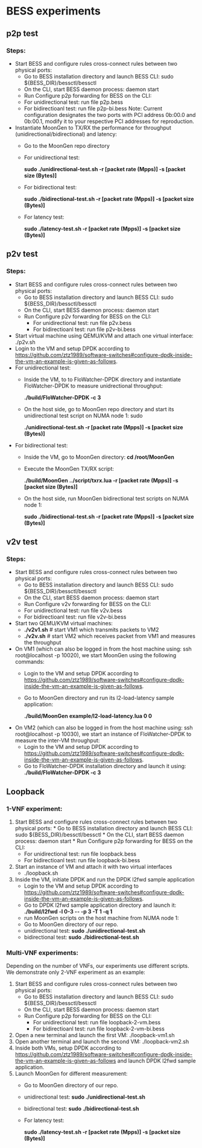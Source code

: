 # BESS experiments

## p2p test
### Steps:
* Start BESS and configure rules cross-connect rules between two physical ports:
    * Go to BESS installation directory and launch BESS CLI: sudo ${BESS_DIR}/bessctl/bessctl
    * On the CLI, start BESS daemon process: daemon start
    * Run Configure p2p forwarding for BESS on the CLI:
     * For unidirectional test: run file p2p.bess
     * For bidirectioanl test: run file p2p-bi.bess
     Note: Current configuration designates the two ports with PCI address 0b:00.0 and 0b:00.1, modify it to your respective PCI addresses for reproduction.
* Instantiate MoonGen to TX/RX the performance for throughput (unidirectional/bidirectional) and latency:
    * Go to the MoonGen repo directory
    * For unidirectional test: 
    
      **sudo ./unidirectional-test.sh  -r [packet rate (Mpps)] -s [packet size (Bytes)]**
    * For bidirectional test: 
    
      **sudo ./bidirectional-test.sh  -r [packet rate (Mpps)] -s [packet size (Bytes)]**
    * For latency test: 
    
      **sudo ./latency-test.sh -r [packet rate (Mpps)] -s [packet size (Bytes)]**
    
## p2v test
### Steps:
* Start BESS and configure rules cross-connect rules between two physical ports:
    * Go to BESS installation directory and launch BESS CLI: sudo ${BESS_DIR}/bessctl/bessctl
    * On the CLI, start BESS daemon process: daemon start
    * Run Configure p2v forwarding for BESS on the CLI:
      * For unidirectional test: run file p2v.bess
      * For bidirectioanl test: run file p2v-bi.bess
* Start virtual machine using QEMU/KVM and attach one virtual interface: ./p2v.sh
* Login to the VM and setup DPDK according to https://github.com/ztz1989/software-switches#configure-dpdk-inside-the-vm-an-example-is-given-as-follows.
* For unidirectional test:
    * Inside the VM, to to FloWatcher-DPDK directory and instantiate FloWatcher-DPDK to measure unidrectional throughput:  
    
      **./build/FloWatcher-DPDK -c 3**
    * On the host side, go to MoonGen repo directory and start its unidirectional test script on NUMA node 1: sudo 
    
      **./unidirectional-test.sh  -r [packet rate (Mpps)] -s [packet size (Bytes)]**
* For bidirectional test:
    * Inside the VM, go to MoonGen directory: **cd /root/MoonGen**
    * Execute the MoonGen TX/RX script: 
    
      **./build/MoonGen ../script/txrx.lua -r [packet rate (Mpps)] -s [packet size (Bytes)]**
    * On the host side, run MoonGen bidirectional test scripts on NUMA node 1: 
    
      **sudo ./bidirectional-test.sh  -r [packet rate (Mpps)] -s [packet size (Bytes)]**

## v2v test
### Steps:
* Start BESS and configure rules cross-connect rules between two physical ports:
    * Go to BESS installation directory and launch BESS CLI: sudo ${BESS_DIR}/bessctl/bessctl
    * On the CLI, start BESS daemon process: daemon start
    * Run Configure v2v forwarding for BESS on the CLI:
     * For unidirectional test: run file v2v.bess
     * For bidirectioanl test: run file v2v-bi.bess
* Start two QEMU/KVM virtual machines:
    * **./v2v1.sh**    # start VM1 which transmits packets to VM2
    * **./v2v.sh**     # start VM2 which receives packet from VM1 and measures the throughput
* On VM1 (which can also be logged in from the host machine using: ssh root@localhost -p 10020), we start MoonGen using the following commands:
    * Login to the VM and setup DPDK according to https://github.com/ztz1989/software-switches#configure-dpdk-inside-the-vm-an-example-is-given-as-follows.
    * Go to MoonGen directory and run its l2-load-latency sample application: 
    
      **./build/MoonGen example/l2-load-latency.lua 0 0**
* On VM2 (which can also be logged in from the host machine using: ssh root@localhost -p 10030), we start an instance of FloWatcher-DPDK to measure the inter-VM throughput:
    * Login to the VM and setup DPDK according to https://github.com/ztz1989/software-switches#configure-dpdk-inside-the-vm-an-example-is-given-as-follows.
    * Go to FloWatcher-DPDK installation directory and launch it using: **./build/FloWatcher-DPDK -c 3**
  
## Loopback
### 1-VNF experiment:
  1. Start BESS and configure rules cross-connect rules between two physical ports:
    * Go to BESS installation directory and launch BESS CLI: sudo ${BESS_DIR}/bessctl/bessctl
    * On the CLI, start BESS daemon process: daemon start
    * Run Configure p2p forwarding for BESS on the CLI:
      * For unidirectional test: run file loopback.bess
      * For bidirectioanl test: run file loopback-bi.bess
  2. Start an instance of VM and attach it with two virtual interfaces
      * ./loopback.sh
  3. Inside the VM, initiate DPDK and run the DPDK l2fwd sample application
      * Login to the VM and setup DPDK according to https://github.com/ztz1989/software-switches#configure-dpdk-inside-the-vm-an-example-is-given-as-follows.
      * Go to DPDK l2fwd sample application directory and launch it: **./build/l2fwd -l 0-3 -- -p 3 -T 1 -q 1**
      * run MoonGen scripts on the host machine from NUMA node 1:
       * Go to MoonGen directory of our repo.
       * unidirectional test: **sudo ./unidirectional-test.sh**
       * bidirectional test: **sudo ./bidirectional-test.sh**
     
### Multi-VNF experiments:
Depending on the number of VNFs, our experiments use different scripts. We demonstrate only 2-VNF experiment as an example:
1. Start BESS and configure rules cross-connect rules between two physical ports:
    * Go to BESS installation directory and launch BESS CLI: sudo ${BESS_DIR}/bessctl/bessctl
    * On the CLI, start BESS daemon process: daemon start
    * Run Configure p2p forwarding for BESS on the CLI:
      * For unidirectional test: run file loopback-2-vm.bess
      * For bidirectioanl test: run file loopback-2-vm-bi.bess
2. Open a new terminal and launch the first VM: ./loopback-vm1.sh
3. Open another terminal and launch the second VM: ./loopback-vm2.sh
4. Inside both VMs, setup DPDK according to https://github.com/ztz1989/software-switches#configure-dpdk-inside-the-vm-an-example-is-given-as-follows and launch DPDK l2fwd sample application.
5. Launch MoonGen for different measurement:
   * Go to MoonGen directory of our repo.
   * unidirectional test: **sudo ./unidirectional-test.sh**
   * bidirectional test: **sudo ./bidirectional-test.sh**
   * For latency test: 
   
     **sudo ./latency-test.sh -r [packet rate (Mpps)] -s [packet size (Bytes)]**

